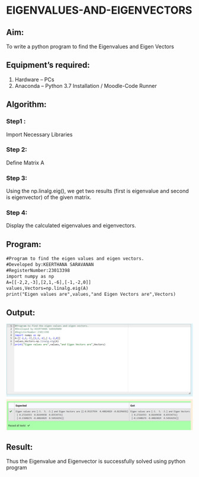 # EIGENVALUES-AND-EIGENVECTORS

## Aim:
To write a python program to find the Eigenvalues and Eigen Vectors

## Equipment’s required:
1. 	Hardware – PCs
2. 	Anaconda – Python 3.7 Installation / Moodle-Code Runner

## Algorithm:
### Step1 : 
Import Necessary Libraries
### Step 2: 
Define Matrix A
### Step 3: 
Using the np.linalg.eig(),  we get two results (first is eigenvalue and second is eigenvector) of the given matrix.
### Step 4: 
Display the calculated eigenvalues and eigenvectors.

## Program:

```
#Program to find the eigen values and eigen vectors.
#Developed by:KEERTHANA SARAVANAN
#RegisterNumber:23013398
import numpy as np
A=[[-2,2,-3],[2,1,-6],[-1,-2,0]]
values,Vectors=np.linalg.eig(A)
print("Eigen values are",values,"and Eigen Vectors are",Vectors)

```

## Output:

![Alt text](<Screenshot 2023-11-23 113149.png>)

## Result:
Thus the Eigenvalue and Eigenvector is successfully solved using python program
